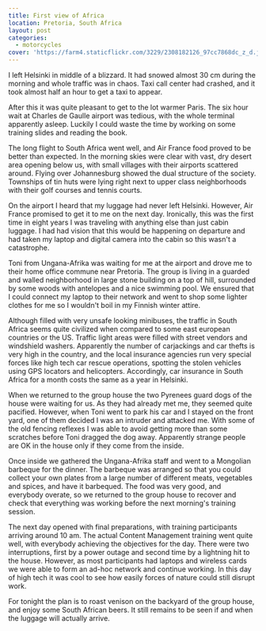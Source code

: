 ```yaml
---
title: First view of Africa
location: Pretoria, South Africa
layout: post
categories:
  - motorcycles
cover: 'https://farm4.staticflickr.com/3229/2308182126_97cc7868dc_z_d.jpg'
---
```

I left Helsinki in middle of a blizzard. It had snowed almost 30 cm during the morning and whole traffic was in chaos. Taxi call center had crashed, and it took almost half an hour to get a taxi to appear.

After this it was quite pleasant to get to the lot warmer Paris. The six hour wait at Charles de Gaulle airport was tedious, with the whole terminal apparently asleep. Luckily I could waste the time by working on some training slides and reading the book.

The long flight to South Africa went well, and Air France food proved to be better than expected. In the morning skies were clear with vast, dry desert area opening below us, with small villages with their airports scattered around. Flying over Johannesburg showed the dual structure of the society. Townships of tin huts were lying right next to upper class neighborhoods with their golf courses and tennis courts.

On the airport I heard that my luggage had never left Helsinki. However, Air France promised to get it to me on the next day. Ironically, this was the first time in eight years I was traveling with anything else than just cabin luggage. I had had vision that this would be happening on departure and had taken my laptop and digital camera into the cabin so this wasn't a catastrophe.

Toni from Ungana-Afrika was waiting for me at the airport and drove me to their home office commune near Pretoria. The group is living in a guarded and walled neighborhood in large stone building on a top of hill, surrounded by some woods with antelopes and a nice swimming pool. We ensured that I could connect my laptop to their network and went to shop some lighter clothes for me so I wouldn't boil in my Finnish winter attire.

Although filled with very unsafe looking minibuses, the traffic in South Africa seems quite civilized when compared to some east european countries or the US. Traffic light areas were filled with street vendors and windshield washers. Apparently the number of carjackings and car thefts is very high in the country, and the local insurance agencies run very special forces like high tech car rescue operations, spotting the stolen vehicles using GPS locators and helicopters. Accordingly, car insurance in South Africa for a month costs the same as a year in Helsinki.

When we returned to the group house the two Pyrenees guard dogs of the house were waiting for us. As they had already met me, they seemed quite pacified. However, when Toni went to park his car and I stayed on the front yard, one of them decided I was an intruder and attacked me. With some of the old fencing reflexes I was able to avoid getting more than some scratches before Toni dragged the dog away. Apparently strange people are OK in the house only if they come from the inside.

Once inside we gathered the Ungana-Afrika staff and went to a Mongolian barbeque for the dinner. The barbeque was arranged so that you could collect your own plates from a large number of different meats, vegetables and spices, and have it barbequed. The food was very good, and everybody overate, so we returned to the group house to recover and check that everything was working before the next morning's training session.

The next day opened with final preparations, with training participants arriving around 10 am. The actual Content Management training went quite well, with everybody achieving the objectives for the day. There were two interruptions, first by a power outage and second time by a lightning hit to the house. However, as most participants had laptops and wireless cards we were able to form an ad-hoc network and continue working. In this day of high tech it was cool to see how easily forces of nature could still disrupt work.

For tonight the plan is to roast venison on the backyard of the group house, and enjoy some South African beers. It still remains to be seen if and when the luggage will actually arrive. 
